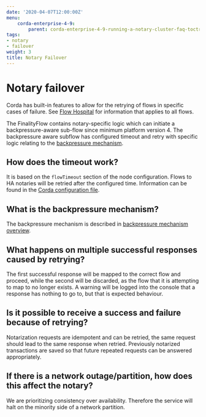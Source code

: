 ```yaml
---
date: '2020-04-07T12:00:00Z'
menu:
    corda-enterprise-4-9:
        parent: corda-enterprise-4-9-running-a-notary-cluster-faq-toctree
tags:
- notary
- failover
weight: 3
title: Notary Failover
---
```



# Notary failover

Corda has built-in features to allow for the retrying of flows in specific cases of failure.
See [Flow Hospital](content/en/platform/corda/4.9/enterprise/node/node-flow-hospital.md) for information that applies
to all flows.

The FinalityFlow contains notary-specific logic which can initiate a backpressure-aware sub-flow since minimum platform version 4.
The backpressure aware subflow has configured timeout and retry with specific logic relating
to the [backpressure mechanism](eta-mechanism.md).


## How does the timeout work?

It is based on the `flowTimeout` section of the node configuration. Flows to HA notaries will be retried after the configured
time. Information can be found in the [Corda configuration file](../../node/setup/corda-configuration-file.md).


## What is the backpressure mechanism?

The backpressure mechanism is described in [backpressure mechanism overview](eta-mechanism.md).


## What happens on multiple successful responses caused by retrying?

The first successful response will be mapped to the correct flow and proceed, while the second will be discarded, as the flow that it is
attempting to map to no longer exists. A warning will be logged into the console that a response has nothing to go to, but that
is expected behaviour.


## Is it possible to receive a success and failure because of retrying?

Notarization requests are idempotent and can be retried, the same request should lead to the same response when retried.
Previously notarized transactions are saved so that future repeated requests can be answered appropriately.


## If there is a network outage/partition, how does this affect the notary?

We are prioritizing consistency over availability. Therefore the service will halt on the minority side of a network partition.

